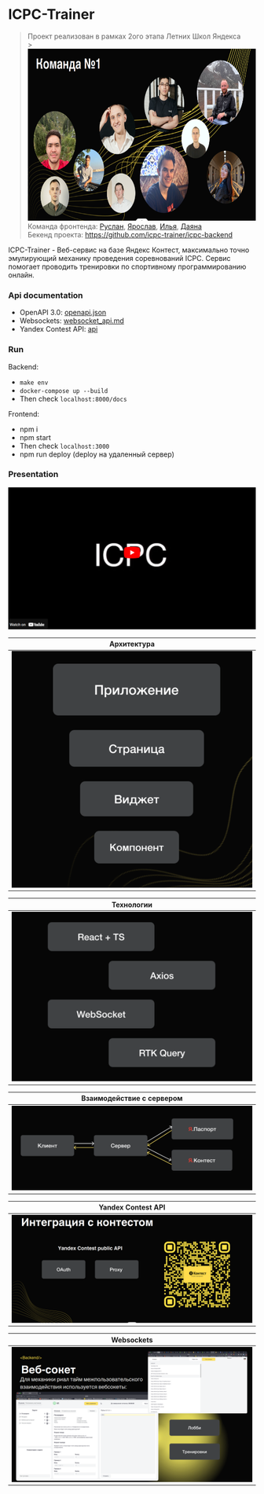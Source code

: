 # ICPC-Trainer

> Проект реализован в рамках 2ого этапа Летних Школ Яндекса<br> > <img height="350" src="https://github.com/icpc-trainer/static/blob/master/team1.png"><br>
> Команда фронтенда: [Руслан](https://github.com/rruslandev), [Ярослав](https://github.com/StarchenkovYaroslav), [Илья](https://github.com/ilyamolokov), [Даяна](https://github.com/Anakharsis9)<br>
> Бекенд проекта: https://github.com/icpc-trainer/icpc-backend<br>

ICPC-Trainer - Веб-сервис на базе Яндекс Контест, максимально точно эмулирующий механику проведения соревнований ICPC.
Сервис помогает проводить тренировки по спортивному программированию онлайн.

### Api documentation

- OpenAPI 3.0: [openapi.json](./openapi.json)
- Websockets: [websocket_api.md](./websocket_api.md)
- Yandex Contest API: [api](https://api.contest.yandex.net/api/public/swagger-ui.html#/)

### Run

Backend: 
- `make env`
- `docker-compose up --build`
- Then check `localhost:8000/docs`

Frontend:
- npm i
- npm start
- Then check `localhost:3000`
- npm run deploy (deploy на удаленный сервер)

### Presentation

[<img src="https://github.com/icpc-trainer/static/blob/master/play.png">](https://www.youtube.com/embed/ijCNsuOVu0Q)

| Архитектура                                                                            |
| --------------------------------------------------------------------------------------- |
| <img src="https://github.com/icpc-trainer/static-frontend/blob/master/architectureFrontend.png"> |

| Технологии                                                                             |
| ------------------------------------------------------------------------------ |
| <img src="https://github.com/icpc-trainer/static-frontend/blob/master/technologiesFrontend.png"> |

| Взаимодействие с сервером                                                              |
| -------------------------------------------------------------------------------- |
| <img src="https://github.com/icpc-trainer/static-frontend/blob/master/serverConnectionFrontend.png"> |

| Yandex Contest API        |
| -------------------------------------------------------------------------------------- |
| <img src="https://github.com/icpc-trainer/static/blob/master/contest_integration.png"> |

| Websockets                                                                   |
| ---------------------------------------------------------------------------- |
| <img src="https://github.com/icpc-trainer/static/blob/master/websocket.png"> |
